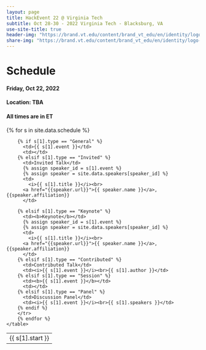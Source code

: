 ```yaml
---
layout: page
title: HackEvent 22 @ Virginia Tech
subtitle: Oct 28-30 - 2022 Virginia Tech - Blacksburg, VA
use-site-title: true
header-img: "https://brand.vt.edu/content/brand_vt_edu/en/identity/logo-guidelines/jcr:content/content/adaptiveimage.transform/xl-medium/image.jpg"
share-img: "https://brand.vt.edu/content/brand_vt_edu/en/identity/logo-guidelines/jcr:content/content/adaptiveimage.transform/xl-medium/image.jpg"
---
```



# Schedule

#### Friday, Oct 22, 2022 
#### Location: TBA
#### All times are in ET 

<!-- #### [Link to the live sessions at ICML website](https://www.youtube.com). Note that registration to the ICML main conference is required in order to access the website. -->


<div class="container">
  <div class="row">
    <table class="table">
        {% for s in site.data.schedule %}
        <tr>
        <td>{{ s[1].start }}</td>

        {% if s[1].type == "General" %}
          <td>{{ s[1].event }}</td>
          <td></td>
        {% elsif s[1].type == "Invited" %}
          <td>Invited Talk</td>
          {% assign speaker_id = s[1].event %}
          {% assign speaker = site.data.speakers[speaker_id] %}
          <td>
            <i>{{ s[1].title }}</i><br>
          <a href="{{speaker.url}}">{{ speaker.name }}</a>, {{speaker.affiliation}}
          </td>

        {% elsif s[1].type == "Keynote" %}
          <td><b>Keynote</b></td>
          {% assign speaker_id = s[1].event %}
          {% assign speaker = site.data.speakers[speaker_id] %}
          <td>
            <i>{{ s[1].title }}</i><br>
          <a href="{{speaker.url}}">{{ speaker.name }}</a>, {{speaker.affiliation}}
          </td>
        {% elsif s[1].type == "Contributed" %}
          <td>Contributed Talk</td>
          <td><i>{{ s[1].event }}</i><br>{{ s[1].author }}</td>
        {% elsif s[1].type == "Session" %}
          <td><b>{{ s[1].event }}</b></td>
          <td></td>
        {% elsif s[1].type == "Panel" %}
          <td>Discussion Panel</td>
          <td><i>{{ s[1].event }}</i><br>{{ s[1].speakers }}</td>
        {% endif %}
        </tr>
        {% endfor %}
    </table>
  </div>
</div>
